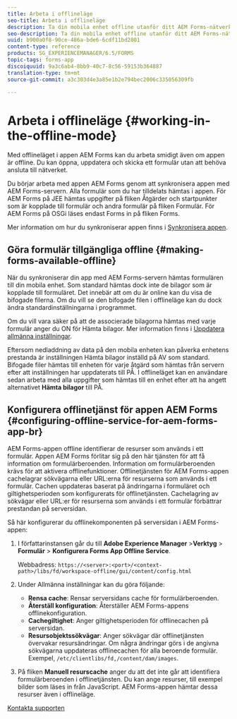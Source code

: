 ```yaml
---
title: Arbeta i offlineläge
seo-title: Arbeta i offlineläge
description: Ta din mobila enhet offline utanför ditt AEM Forms-nätverk eller i offlineläge och arbeta med appen AEM Forms
seo-description: Ta din mobila enhet offline utanför ditt AEM Forms-nätverk eller i offlineläge och arbeta med appen AEM Forms
uuid: b900a0f8-90ce-486a-bde6-6cdf11bd2801
content-type: reference
products: SG_EXPERIENCEMANAGER/6.5/FORMS
topic-tags: forms-app
discoiquuid: 9a3c6ab4-8bb9-40c7-8c56-59153b364887
translation-type: tm+mt
source-git-commit: a3c303d4e3a85e1b2e794bec2006c335056309fb

---
```



# Arbeta i offlineläge {#working-in-the-offline-mode}

Med offlineläget i appen AEM Forms kan du arbeta smidigt även om appen är offline. Du kan öppna, uppdatera och skicka ett formulär utan att behöva ansluta till nätverket.

Du börjar arbeta med appen AEM Forms genom att synkronisera appen med AEM Forms-servern. Alla formulär som du har tilldelats hämtas i appen. För AEM Forms på JEE hämtas uppgifter på fliken Åtgärder och startpunkter som är kopplade till formulär och andra formulär på fliken Formulär. För AEM Forms på OSGi läses endast Forms in på fliken Forms.

Mer information om hur du synkroniserar appen finns i [Synkronisera appen](/help/forms/using/sync-app.md).

## Göra formulär tillgängliga offline {#making-forms-available-offline}

När du synkroniserar din app med AEM Forms-servern hämtas formulären till din mobila enhet. Som standard hämtas dock inte de bilagor som är kopplade till formuläret. Det innebär att om du är online kan du visa de bifogade filerna. Om du vill se den bifogade filen i offlineläge kan du dock ändra standardinställningarna i programmet.

Om du vill vara säker på att de associerade bilagorna hämtas med varje formulär anger du ON för Hämta bilagor. Mer information finns i [Uppdatera allmänna inställningar](/help/forms/using/update-general-settings.md).

Eftersom nedladdning av data på den mobila enheten kan påverka enhetens prestanda är inställningen Hämta bilagor inställd på AV som standard. Bifogade filer hämtas till enheten för varje åtgärd som hämtas från servern efter att inställningen har uppdaterats till PÅ. I offlineläget kan en användare sedan arbeta med alla uppgifter som hämtas till en enhet efter att ha angett alternativet **Hämta bilagor** till PÅ.

## Konfigurera offlinetjänst för appen AEM Forms {#configuring-offline-service-for-aem-forms-app-br}

AEM Forms-appen offline identifierar de resurser som används i ett formulär. Appen AEM Forms förlitar sig på den här tjänsten för att få information om formulärberoenden. Information om formulärberoenden krävs för att aktivera offlinefunktioner. Offlinetjänsten för AEM Forms-appen cachelagrar sökvägarna eller URL:erna för resurserna som används i ett formulär. Cachen uppdateras baserat på ändringarna i formuläret och giltighetsperioden som konfigurerats för offlinetjänsten. Cachelagring av sökvägar eller URL:er för resurserna som används i ett formulär förbättrar prestandan på serversidan.

Så här konfigurerar du offlinekomponenten på serversidan i AEM Forms-appen:

1. I författarinstansen går du till **Adobe Experience Manager** >**Verktyg** > **Formulär** > **Konfigurera Forms App Offline Service**.

   Webbadress: `https://<server>:<port>/<context-path>/libs/fd/workspace-offline/gui/content/config.html`

1. Under Allmänna inställningar kan du göra följande:

   * **Rensa cache**: Rensar serversidans cache för formulärberoenden.
   * **Återställ konfiguration**: Återställer AEM Forms-appens offlinekonfiguration.
   * **Cachegiltighet**: Anger giltighetsperioden för offlinecachen på serversidan.
   * **Resursobjektssökvägar**: Anger sökvägar där offlinetjänsten övervakar resursändringar. Om några ändringar görs i de angivna sökvägarna uppdateras offlinecachen för alla beroende formulär. Exempel, `/etc/clientlibs/fd,/content/dam/images`.

1. På fliken **Manuell resurscache** anger du att det inte går att identifiera formulärberoenden i offlinetjänsten. Du kan ange resurser, till exempel bilder som läses in från JavaScript. AEM Forms-appen hämtar dessa resurser även i offlineläge.

[Kontakta supporten](https://www.adobe.com/account/sign-in.supportportal.html)
